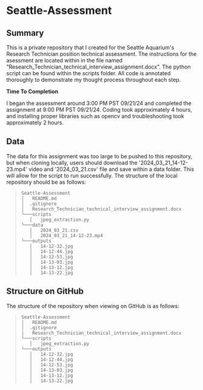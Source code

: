 # Seattle-Assessment

## Summary
This is a private repository that I created for the Seattle Aquarium's Research Technician position technical assessment. The instructions for the asessment are located within in the file named "Research_Technician_technical_interview_assignment.docx". The python script can be found within the scripts folder. All code is annotated thoroughly to demonstrate my thought process throughout each step. 

**Time To Completion**

I began the assessment around 3:00 PM PST 09/21/24 and completed the assignment at 9:00 PM PST 09/21/24. Coding took approximately 4 hours, and installing proper libraries such as opencv and troubleshooting took approximately 2 hours.

## Data 
The data for this assignment was too large to be pushed to this repository, but when cloning locally, users should download the '2024_03_21_14-12-23.mp4' video and '2024_03_21.csv' file and save within a data folder. This will allow for the script to run successfully. The structure of the local repository should be as follows:

> ```
> Seattle-Assessment
> │   README.md
> │  .gitignore
> │   Research_Technician_technical_interview_assignment.docx
> └───scripts
>    │   jpeg_extraction.py
> └───data
>    │   2024_03_21.csv
>    │   2024_03_21_14-12-23.mp4
> └───outputs
>    │   14-12-32.jpg
>    │   14-12-44.jpg
>    │   14-12-53.jpg
>    │   14-13-03.jpg
>    │   14-13-12.jpg
>    │   14-13-22.jpg
> ```

## Structure on GitHub
The structure of the repository when viewing on GitHub is as follows:

> ```
> Seattle-Assessment
> │   README.md
> │  .gitignore
> |   Research_Technician_technical_interview_assignment.docx
> └───scripts
>    │   jpeg_extraction.py
> └───outputs
>    │   14-12-32.jpg
>    │   14-12-44.jpg
>    │   14-12-53.jpg
>    │   14-13-03.jpg
>    │   14-13-12.jpg
>    │   14-13-22.jpg
> ```
